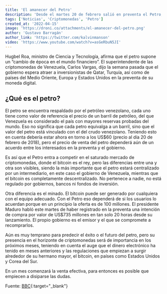 ```yaml
---
title: 'El amanecer del Petro'
description: 'Desde el martes 20 de febrero salió en preventa el Petro, la primera criptomoneda lanzada por un Estado según el gobierno de Nicolás Maduro, aunque países como Estonia y Dubái ya han manifestado a futuro planes similares: quien lo desee puede desde ahora declarar su intención de compra. Con esta primera fase lo que se espera es comprobar su aceptación en el mercado.'
tags: ['Noticias', 'Criptomonedas', 'Petro']
created_at: '2022-04-15'
image: 'https://droni.co/attachments/el-amanecer-del-petro.png'
author: 'Gustavo Barragán'
author_link: 'https://twitter.com/kalvinmanson'
video: 'https://www.youtube.com/watch?v=asGeRbuN5JI'
---
```

Hugbel Roa, ministro de Ciencia y Tecnología, afirma que el petro supone un “cambio de época en el mundo financiero”. El superintendente de las criptomonedas de Venezuela, Carlos Vargas, dijo la semana pasada que el gobierno espera atraer a inversionistas de Qatar, Turquía, así como de países del Medio Oriente, Europa y Estados Unidos en la preventa de su moneda digital.

## ¿Qué es el petro?

El petro se encuentra respaldado por el petróleo venezolano, cada uno tiene como valor de referencia el precio de un barril de petróleo, del que Venezuela es considerado el país con mayores reservas probadas del mundo. Eso no significa que cada petro equivalga a un barril, sino que el valor del petro está vinculado con el del crudo venezolano. Teniendo esto en cuenta debería estar ahora en torno a los US$60 (precio al día 20 de febrero de 2018), pero el precio de venta del petro dependerá aún de un acuerdo entre los interesados en la preventa y el gobierno.

Es así que el Petro entra a competir en el saturado mercado de criptomonedas, donde el bitcoin es el rey, pero las diferencias entre una y otra son visibles, siendo la más importante que el petro estará centralizado por un intermediario, en este caso el gobierno de Venezuela, mientras que el bitcoin es completamente descentralizado. No pertenece a nadie, no está regulado por gobiernos, bancos ni fondos de inversión.

Otra diferencia es el minado. El bitcoin puede ser generado por cualquiera con el equipo adecuado. Con el Petro eso dependerá de si los usuarios lo acuerdan porque en un principio la oferta es de 100 millones. El presidente Maduro habló este martes de haber registrado en la preventa una intención de compra por valor de US$735 millones en tan solo 20 horas desde su lanzamiento. El propio gobierno es el emisor y el que se compromete a recomprarlos. 

Aún es muy temprano para predecir el éxito o el futuro del petro, pero su presencia en el horizonte de criptomonedas será de importancia en los próximos meses, teniendo en cuenta el auge que el dinero electrónico ha tenido en meses anteriores y las regulaciones que empiezan a surgir alrededor de su hermano mayor, el bitcoin, en países como Estados Unidos y Corea del Sur. 

En un mes comenzará la venta efectiva, para entonces es posible que empiecen a disiparse las dudas.

Fuente: [BBC](http://www.bbc.com/mundo/noticias-america-latina-43136611){:target="_blank"}